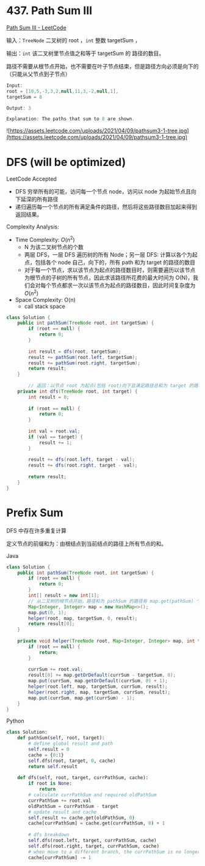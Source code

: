 # 437. Path Sum III

[Path Sum III - LeetCode](https://leetcode.com/problems/path-sum-iii/submissions/)

输入：`TreeNode` 二叉树的 root ，`int` 整数 targetSum ，

输出：`int` 该二叉树里节点值之和等于 targetSum 的 路径的数目。

路径不需要从根节点开始，也不需要在叶子节点结束，但是路径方向必须是向下的（只能从父节点到子节点）

```java
Input: 
root = [10,5,-3,3,2,null,11,3,-2,null,1], 
targetSum = 8

Output: 3

Explanation: The paths that sum to 8 are shown.
```

![https://assets.leetcode.com/uploads/2021/04/09/pathsum3-1-tree.jpg](https://assets.leetcode.com/uploads/2021/04/09/pathsum3-1-tree.jpg)

# DFS (will be optimized)

LeetCode Accepted

- DFS 穷举所有的可能，访问每一个节点 node，访问以 node 为起始节点且向下延深的所有路径
- 递归遍历每一个节点的所有满足条件的路径，然后将这些路径数目加起来得到返回结果。

Complexity Analysis:

- Time Complexity: $O(n^2)$
  - N 为该二叉树节点的个数
  - 两层 DFS，一层 DFS 遍历树的所有 Node；另一层 DFS: 计算以各个为起点，包括各个 node 自己，向下的，所有 path 和为 target 的路径的数目
  - 对于每一个节点，求以该节点为起点的路径数目时，则需要遍历以该节点为根节点的子树的所有节点，因此求该路径所花费的最大时间为 O(N)，我们会对每个节点都求一次以该节点为起点的路径数目，因此时间复杂度为 $O(n^{2})$
- Space Complexity: O(n)
  - call stack space

```java
class Solution {
    public int pathSum(TreeNode root, int targetSum) {
        if (root == null) {
            return 0;
        }
        
        int result = dfs(root, targetSum);
        result += pathSum(root.left, targetSum);
        result += pathSum(root.right, targetSum);
        return result;
    }
    
		// 返回：以节点 root 为起点(包括 root)向下且满足路径总和为 target 的路径数目
    private int dfs(TreeNode root, int target) {
        int result = 0;
        
        if (root == null) {
            return 0;
        }
        
        int val = root.val;
        if (val == target) {
            result += 1;
        }
        
        result += dfs(root.left, target - val);
        result += dfs(root.right, target - val);
        
        return result;
    }
}
```

# Prefix Sum

DFS 中存在许多重复计算

定义节点的前缀和为：由根结点到当前结点的路径上所有节点的和。



Java

```java
class Solution {
    public int pathSum(TreeNode root, int targetSum) {
        if (root == null) {
            return 0;
        }
        int[] result = new int[1];
        // 从二叉树的根节点开始，路径和为 pathSum 的路径有 map.get(pathSum) 个
        Map<Integer, Integer> map = new HashMap<>();
        map.put(0, 1);
        helper(root, map, targetSum, 0, result);
        return result[0];
    }
    
    private void helper(TreeNode root, Map<Integer, Integer> map, int targetSum, int currSum, int[] result) {
        if (root == null) {
            return;
        }
        
        currSum += root.val;
        result[0] += map.getOrDefault(currSum - targetSum, 0);
        map.put(currSum, map.getOrDefault(currSum, 0) + 1);
        helper(root.left, map, targetSum, currSum, result);
        helper(root.right, map, targetSum, currSum, result);
        map.put(currSum, map.get(currSum) - 1);
    }
}

```

Python

```python
class Solution:
    def pathSum(self, root, target):
        # define global result and path
        self.result = 0
        cache = {0:1}
        self.dfs(root, target, 0, cache)
        return self.result
    
    def dfs(self, root, target, currPathSum, cache):
        if root is None:
            return  
        # calculate currPathSum and required oldPathSum
        currPathSum += root.val
        oldPathSum = currPathSum - target
        # update result and cache
        self.result += cache.get(oldPathSum, 0)
        cache[currPathSum] = cache.get(currPathSum, 0) + 1
        
        # dfs breakdown
        self.dfs(root.left, target, currPathSum, cache)
        self.dfs(root.right, target, currPathSum, cache)
        # when move to a different branch, the currPathSum is no longer available, hence remove one. 
        cache[currPathSum] -= 1        
```

